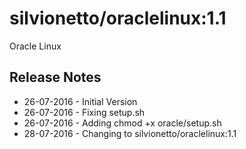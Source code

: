 # silvionetto/oraclelinux:1.1
Oracle Linux

## Release Notes
- 26-07-2016 - Initial Version
- 26-07-2016 - Fixing setup.sh 
- 26-07-2016 - Adding chmod +x oracle/setup.sh 
- 28-07-2016 - Changing to silvionetto/oraclelinux:1.1

